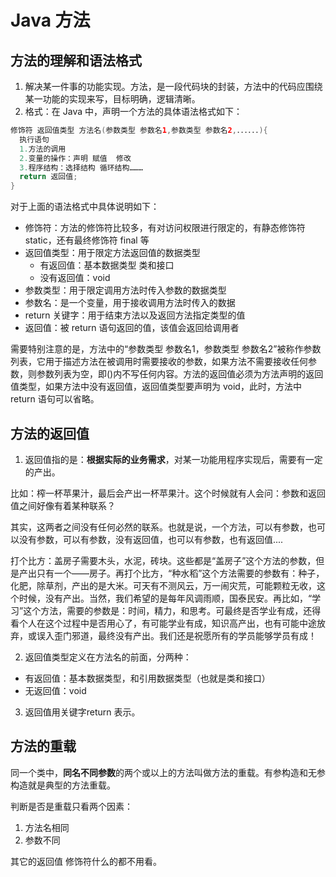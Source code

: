 # Java 方法

## 方法的理解和语法格式

1. 解决某一件事的功能实现。方法，是一段代码块的封装，方法中的代码应围绕某一功能的实现来写，目标明确，逻辑清晰。
2. 格式：在 Java 中，声明一个方法的具体语法格式如下：

```java
修饰符 返回值类型 方法名(参数类型 参数名1,参数类型 参数名2,．．．．．．){
  执行语句
  1.方法的调用
  2.变量的操作：声明 赋值  修改
  3.程序结构：选择结构 循环结构………
  return 返回值;
}
```

对于上面的语法格式中具体说明如下：

- 修饰符：方法的修饰符比较多，有对访问权限进行限定的，有静态修饰符 static，还有最终修饰符 final 等
- 返回值类型：用于限定方法返回值的数据类型
  - 有返回值：基本数据类型 类和接口
  - 没有返回值：void
- 参数类型：用于限定调用方法时传入参数的数据类型
- 参数名：是一个变量，用于接收调用方法时传入的数据
- return 关键字：用于结束方法以及返回方法指定类型的值
- 返回值：被 return 语句返回的值，该值会返回给调用者

需要特别注意的是，方法中的“参数类型 参数名1，参数类型 参数名2”被称作参数列表，它用于描述方法在被调用时需要接收的参数，如果方法不需要接收任何参数，则参数列表为空，即()内不写任何内容。方法的返回值必须为方法声明的返回值类型，如果方法中没有返回值，返回值类型要声明为 void，此时，方法中 return 语句可以省略。

## 方法的返回值

1. 返回值指的是：**根据实际的业务需求**，对某一功能用程序实现后，需要有一定的产出。

比如：榨一杯苹果汁，最后会产出一杯苹果汁。这个时候就有人会问：参数和返回值之间好像有着某种联系？

其实，这两者之间没有任何必然的联系。也就是说，一个方法，可以有参数，也可以没有参数，可以有参数，没有返回值，也可以有参数，也有返回值....

打个比方：盖房子需要木头，水泥，砖块。这些都是“盖房子”这个方法的参数，但是产出只有一个——房子。再打个比方，“种水稻”这个方法需要的参数有：种子，化肥，除草剂，产出的是大米。可天有不测风云，万一闹灾荒，可能颗粒无收，这个时候，没有产出。当然，我们希望的是每年风调雨顺，国泰民安。再比如，“学习”这个方法，需要的参数是：时间，精力，和思考。可最终是否学业有成，还得看个人在这个过程中是否用心了，有可能学业有成，知识高产出，也有可能中途放弃，或误入歪门邪道，最终没有产出。我们还是祝愿所有的学员能够学员有成！

2. 返回值类型定义在方法名的前面，分两种：

- 有返回值：基本数据类型，和引用数据类型（也就是类和接口）
- 无返回值：void

3. 返回值用关键字return 表示。

## 方法的重载

同一个类中，**同名不同参数**的两个或以上的方法叫做方法的重载。有参构造和无参构造就是典型的方法重载。

判断是否是重载只看两个因素：

1. 方法名相同
2. 参数不同

其它的返回值 修饰符什么的都不用看。
